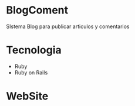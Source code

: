 # BlogComent
SIstema Blog para publicar articulos y comentarios

# Tecnologia
+ Ruby
+ Ruby on Rails


# WebSite

